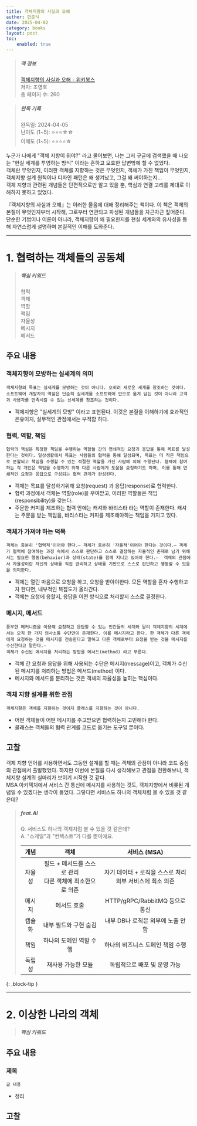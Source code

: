 ```yaml
---
title: 객체지향의 사실과 오해
author: 한춘식
date: 2025-04-02
category: books
layout: post
toc:
    enabled: true
---
```


> ##### 책 정보
> [객체지향의 사실과 오해 - 위키북스](https://www.yes24.com/Product/Goods/142954828)  
> 저자: 조영호    
> 총 페이지 수: 260  

> ##### 완독 기록
> 완독일: 2024-04-05     
> 난이도 (1~5): ⭐⭐⭐☆☆  
> 이해도 (1~5): ⭐⭐⭐⭐☆   


누군가 나에게 "객체 지향이 뭐야?" 라고 물어보면, 나는 그저 구글에 검색했을 때 나오는  "현실 세계를 투영하는 방식" 이라는 흔하고 모호한 답변밖에 할 수 없었다.  
객체란 무엇인지, 이러한 객체를 지향하는 것은 무엇인지, 객체가 가진 책임이 무엇인지, 객체지향 설계 원칙이나 디자인 패턴은 왜 생겨났고, 그걸 왜 써야하는지...  
객체 지향과 관련된 개념들은 단편적으로만 알고 있을 뿐, 핵심과 연결 고리를 제대로 이해하지 못하고 있었다.  
  
『객체지향의 사실과 오해』는 이러한 물음에 대해 정리해주는 책이다. 이 책은 객체의 본질이 무엇인지부터 시작해, 그로부터 연관되고 파생된 개념들을 차근차근 짚어준다. 단순한 기법이나 이론이 아니라, 객체지향이 왜 필요한지를 현실 세계와의 유사성을 통해 자연스럽게 설명하며 본질적인 이해를 도와준다. 

---

# 1. 협력하는 객체들의 공동체

> ##### 핵심 키워드
> 협력  
> 객체  
> 역할  
> 책임  
> 자율성    
> 메시지   
> 메서드  

## 주요 내용
### 객체지향이 모방하는 실세계의 의미

```
객체지향의 목표는 실세계를 모방하는 것이 아니다. 오히려 새로운 세계를 창조하는 것이다. 소프트웨어 개발자의 역할은 단순히 실세계를 소프트웨어 안으로 옮겨 담는 것이 아니라 고객과 사용자를 만족시킬 수 있는 신세계를 창조하는 것이다.
```  

- 객체지향은 "실세계의 모방" 이라고 표현된다. 이것은 본질을 이해하기에 효과적인 은유이지, 실무적인 관점에서는 부적합 하다. 

### 협력, 역할, 책임

```
협력의 핵심은 특정한 책임을 수행하는 역할들 간의 연쇄적인 요청과 응답을 통해 목표를 달성한다는 것이다. 일상생활에서 목표는 사람들의 협력을 통해 달성되며, 목표는 더 작은 책임으로 분할되고 책임을 수행할 수 있는 적절한 역할을 가진 사람에 의해 수헹된다. 협력에 참여하는 각 개인은 책임을 수행하기 위해 다른 사람에게 도움을 요청하기도 하며, 이를 통해 연쇄적인 요청과 응답으로 구성되는 협력 관계가 완성된다.
```  

- 객체는 목표를 달성하기위해 요청(request) 과 응답(response)로 협력한다.
- 협력 과정에서 객체는 역할(role)을 부여받고, 이러한 역할들은 책임(responsibility)을 갖는다.
- 주문한 커피를 제조하는 협력 안에는 캐셔와 바리스타 라는 역할이 존재한다. 캐셔는 주문을 받는 책임을, 바리스타는 커피를 제조해야하는 책임을 가지고 있다.


### 객체가 가져야 하는 덕목

```
객체는 충분히 '헙력적'이어야 한다.― 객체가 충분히 '자율적'이어야 한다는 것이다.― 객체가 협력에 참여하는 과정 속에서 스스로 판단하고 스스로 결정하는 자율적인 존재로 남기 위해서는 필요한 행동(behavior)과 상태(state)를 함께 지니고 있어야 한다.―  객체의 관점에서 자율성이란 자신의 상태를 직접 관리하고 상태를 기반으로 스스로 판단하고 행동할 수 있음을 의미한다.
```

- 객체는 열린 마음으로 요청을 하고, 요청을 받아야한다. 모든 역할을 혼자 수행하고자 한다면, 내부적인 복잡도가 올라간다.
- 객체는 요청에 응할지,  응답을 어떤 방식으로 처리할지 스스로 결정한다.  


### 메시지, 메서드

```
풍부한 메커니즘을 이용해 요청하고 응답할 수 있는 인간들의 세계와 달리 객체지향의 세계에서는 오직 한 가지 의사소통 수단만이 존재한다. 이를 메시지라고 한다. 한 객체가 다른 객체에게 요청하는 것을 메시지를 전송한다고 말하고 다른 객체로부터 요청을 받는 것을 메시지를 수신한다고 말한다.―  
객체가 수신된 메시지를 처리하는 방법을 메서드(method) 라고 부른다.
```

- 객체 간 요청과 응답을 위해 사용되는 수단은 메시지(message)이고, 객체가 수신된 메시지를 처리하는 방법은 메서드(method) 이다.  
- 메시지와 메서드를 분리하는 것은 객체의 자율성을 높히는 핵심이다.

### 객체 지향 설계를 위한 관점

```
객체지향은 객체를 지향하는 것이지 클래스를 지향하는 것이 아니다.
```  

- 어떤 객체들이 어떤 메시지를 주고받으면 협력하는지 고민해야 한다.
- 클래스는 객체들의 협력 관계를 코드로 옮기는 도구일 뿐이다.

## 고찰
객체 지향 언어를 사용하면서도 그동안 설계를 할 때는 객체의 관점이 아니라 코드 중심의 관점에서 출발했었다. 하지만 이번에 본질을 다시 생각해보고 관점을 전환해보니, 객체지향 설계의 실마리가 보이기 시작한 것 같다.  
MSA 아키텍처에서 서비스 간 통신에 메시지를 사용하는 것도, 객체지향에서 비롯된 개념일 수 있겠다는 생각이 들었다. 그렇다면 서비스도 하나의 객체처럼 볼 수 있을 것 같은데? 


> ##### feat.AI
>
> Q. 서비스도 하나의 객체처럼 볼 수 있을 것 같은데?  
> A. "스케일"과 "컨텍스트"가 다를 뿐이에요. 
> <div class="table-wrapper" markdown="block">
> 
> | 개념 | 객체 | 서비스 (MSA) |
> |:-:|:-:|:-:|
> | 자율성 | 필드 + 메서드를 스스로 관리<br>다른 객체에 최소한으로 의존 | 자기 데이터 + 로직을 스스로 처리<br>외부 서비스에 최소 의존 |
> | 메시지 | 메서드 호출 | HTTP/gRPC/RabbitMQ 등으로 통신 |
> | 캡슐화 | 내부 필드와 구현 숨김 | 내부 DB나 로직은 외부에 노출 안 함 |
> | 책임 | 하나의 도메인 역할 수행 | 하나의 비즈니스 도메인 책임 수행 |
> | 독립성 | 재사용 가능한 모듈 | 독립적으로 배포 및 운영 가능  |
> 
> </div>
{: .block-tip }

---

# 2. 이상한 나라의 객체

> ##### 핵심 키워드  

## 주요 내용
### 제목

```
글 내용
```  

- 정리  

## 고찰  
